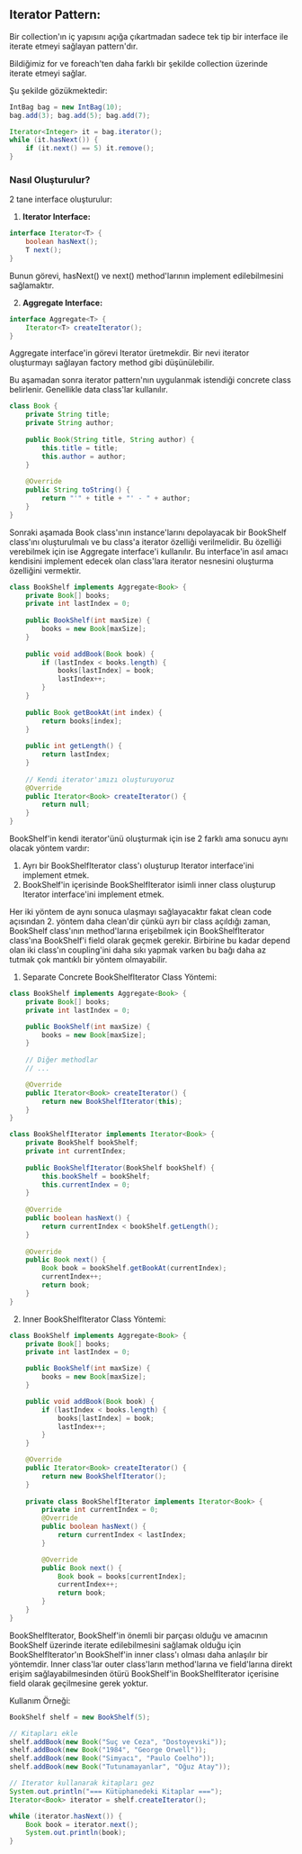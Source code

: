 ## Iterator Pattern:
Bir collection'ın iç yapısını açığa çıkartmadan sadece tek tip bir interface ile iterate etmeyi sağlayan pattern'dır.

Bildiğimiz for ve foreach'ten daha farklı bir şekilde collection üzerinde iterate etmeyi sağlar. 

Şu şekilde gözükmektedir:
```java
IntBag bag = new IntBag(10);
bag.add(3); bag.add(5); bag.add(7);

Iterator<Integer> it = bag.iterator();
while (it.hasNext()) {
    if (it.next() == 5) it.remove();
}
```
### Nasıl Oluşturulur?
2 tane interface oluşturulur:
1. **Iterator Interface:**
```java
interface Iterator<T> {
    boolean hasNext();
    T next();
}
```
Bunun görevi, hasNext() ve next() method'larının implement edilebilmesini sağlamaktır.

2. **Aggregate Interface:** 
```java
interface Aggregate<T> {
    Iterator<T> createIterator();
} 
```
Aggregate interface'in görevi Iterator üretmekdir. Bir nevi iterator oluşturmayı sağlayan factory method gibi düşünülebilir.

Bu aşamadan sonra iterator pattern'nın uygulanmak istendiği concrete class belirlenir. Genellikle data class'lar kullanılır.
```java
class Book {
    private String title;
    private String author;
    
    public Book(String title, String author) {
        this.title = title;
        this.author = author;
    }
    
    @Override
    public String toString() {
        return "'" + title + "' - " + author;
    }
}
```
Sonraki aşamada Book class'ının instance'larını depolayacak bir BookShelf class'ını oluşturulmalı ve bu class'a
iterator özelliği verilmelidir. Bu özelliği verebilmek için ise Aggregate interface'i kullanılır. Bu interface'in 
asıl amacı kendisini implement edecek olan class'lara iterator nesnesini oluşturma özelliğini vermektir.

```java
class BookShelf implements Aggregate<Book> {
    private Book[] books;
    private int lastIndex = 0;
    
    public BookShelf(int maxSize) {
        books = new Book[maxSize];
    }
    
    public void addBook(Book book) {
        if (lastIndex < books.length) {
            books[lastIndex] = book;
            lastIndex++;
        }
    }
    
    public Book getBookAt(int index) {
        return books[index];
    }
    
    public int getLength() {
        return lastIndex;
    }
    
    // Kendi iterator'ımızı oluşturuyoruz
    @Override
    public Iterator<Book> createIterator() {
        return null;
    }
}
```

BookShelf'in kendi iterator'ünü oluşturmak için ise 2 farklı ama sonucu aynı olacak yöntem vardır:
1. Ayrı bir BookShelfIterator class'ı oluşturup Iterator interface'ini implement etmek.
2. BookShelf'in içerisinde BookShelfIterator isimli inner class oluşturup Iterator interface'ini implement etmek.

Her iki yöntem de aynı sonuca ulaşmayı sağlayacaktır fakat clean code açısından 2. yöntem daha clean'dir çünkü ayrı bir class 
açıldığı zaman, BookShelf class'ının method'larına erişebilmek için BookShelfIterator class'ına BookShelf'i field olarak
geçmek gerekir. Birbirine bu kadar depend olan iki class'ın coupling'ini daha sıkı yapmak varken bu bağı daha az tutmak 
çok mantıklı bir yöntem olmayabilir.

1. Separate Concrete BookShelfIterator Class Yöntemi:
```java
class BookShelf implements Aggregate<Book> {
    private Book[] books;
    private int lastIndex = 0;

    public BookShelf(int maxSize) {
        books = new Book[maxSize];
    }
    
    // Diğer methodlar
    // ...

    @Override
    public Iterator<Book> createIterator() {
        return new BookShelfIterator(this);
    }
}

class BookShelfIterator implements Iterator<Book> {
    private BookShelf bookShelf;
    private int currentIndex;
    
    public BookShelfIterator(BookShelf bookShelf) {
        this.bookShelf = bookShelf;
        this.currentIndex = 0;
    }
    
    @Override
    public boolean hasNext() {
        return currentIndex < bookShelf.getLength();
    }
    
    @Override
    public Book next() {
        Book book = bookShelf.getBookAt(currentIndex);
        currentIndex++;
        return book;
    }
}
```

2. Inner BookShelfIterator Class Yöntemi:
```java
class BookShelf implements Aggregate<Book> {
    private Book[] books;
    private int lastIndex = 0;

    public BookShelf(int maxSize) {
        books = new Book[maxSize];
    }

    public void addBook(Book book) {
        if (lastIndex < books.length) {
            books[lastIndex] = book;
            lastIndex++;
        }
    }

    @Override
    public Iterator<Book> createIterator() {
        return new BookShelfIterator();
    }
    
    private class BookShelfIterator implements Iterator<Book> {
        private int currentIndex = 0;
        @Override
        public boolean hasNext() {
            return currentIndex < lastIndex;
        }

        @Override
        public Book next() {
            Book book = books[currentIndex];
            currentIndex++;
            return book;
        }
    }
} 
```

BookShelfIterator, BookShelf'in önemli bir parçası olduğu ve amacının BookShelf üzerinde iterate edilebilmesini sağlamak
olduğu için BookShelfIterator'ın BookShelf'in inner class'ı olması daha anlaşılır bir yöntemdir. Inner class'lar outer class'ların
method'larına ve field'larına direkt erişim sağlayabilmesinden ötürü BookShelf'in BookShelfIterator içerisine field olarak geçilmesine
gerek yoktur.

Kullanım Örneği:
```java
BookShelf shelf = new BookShelf(5);

// Kitapları ekle
shelf.addBook(new Book("Suç ve Ceza", "Dostoyevski"));
shelf.addBook(new Book("1984", "George Orwell"));
shelf.addBook(new Book("Simyacı", "Paulo Coelho"));
shelf.addBook(new Book("Tutunamayanlar", "Oğuz Atay"));

// Iterator kullanarak kitapları gez
System.out.println("=== Kütüphanedeki Kitaplar ===");
Iterator<Book> iterator = shelf.createIterator();

while (iterator.hasNext()) {
    Book book = iterator.next();
    System.out.println(book);
}
```


